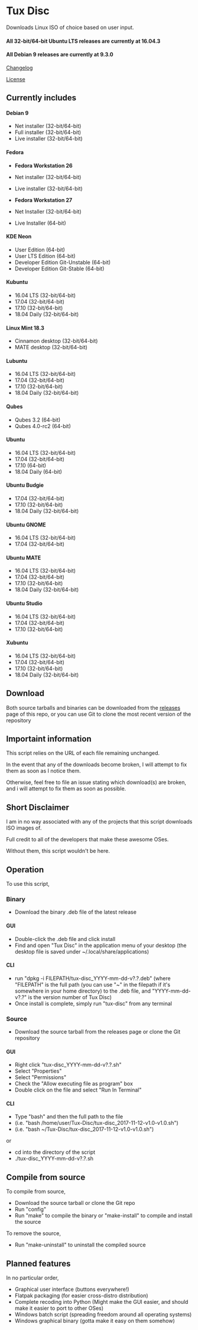 Tux Disc
========

Downloads Linux ISO of choice based on user input.

#### All 32-bit/64-bit Ubuntu LTS releases are currently at 16.04.3
#### All Debian 9 releases are currently at 9.3.0

[Changelog][1]

[License][2]

[1]: https://github.com/Flamestar98/tux-disc/blob/master/CHANGELOG.md
[2]: https://github.com/Flamestar98/tux-disc/blob/master/LICENSE

Currently includes
------------------

#### Debian 9
* Net installer (32-bit/64-bit)
* Full installer (32-bit/64-bit)
* Live installer (32-bit/64-bit)

#### Fedora
* **Fedora Workstation 26**
* Net installer (32-bit/64-bit)
* Live installer (32-bit/64-bit)

* **Fedora Workstation 27**
* Net Installer (32-bit/64-bit)
* Live Installer (64-bit)

#### KDE Neon
* User Edition (64-bit)
* User LTS Edition (64-bit)
* Developer Edition Git-Unstable (64-bit)
* Developer Edition Git-Stable (64-bit)

#### Kubuntu
* 16.04 LTS (32-bit/64-bit)
* 17.04 (32-bit/64-bit)
* 17.10 (32-bit/64-bit)
* 18.04 Daily (32-bit/64-bit)

#### Linux Mint 18.3
* Cinnamon desktop (32-bit/64-bit)
* MATE desktop (32-bit/64-bit)

#### Lubuntu
* 16.04 LTS (32-bit/64-bit)
* 17.04 (32-bit/64-bit)
* 17.10 (32-bit/64-bit)
* 18.04 Daily (32-bit/64-bit)

#### Qubes
* Qubes 3.2 (64-bit)
* Qubes 4.0-rc2 (64-bit)

#### Ubuntu
* 16.04 LTS (32-bit/64-bit)
* 17.04 (32-bit/64-bit)
* 17.10 (64-bit)
* 18.04 Daily (64-bit)

#### Ubuntu Budgie
* 17.04 (32-bit/64-bit)
* 17.10 (32-bit/64-bit)
* 18.04 Daily (32-bit/64-bit)

#### Ubuntu GNOME
* 16.04 LTS (32-bit/64-bit)
* 17.04 (32-bit/64-bit)

#### Ubuntu MATE
* 16.04 LTS (32-bit/64-bit)
* 17.04 (32-bit/64-bit)
* 17.10 (32-bit/64-bit)
* 18.04 Daily (32-bit/64-bit)

#### Ubuntu Studio
* 16.04 LTS (32-bit/64-bit)
* 17.04 (32-bit/64-bit)
* 17.10 (32-bit/64-bit)

#### Xubuntu
* 16.04 LTS (32-bit/64-bit)
* 17.04 (32-bit/64-bit)
* 17.10 (32-bit/64-bit)
* 18.04 Daily (32-bit/64-bit)

Download
--------
Both source tarballs and binaries can be downloaded from the [releases][3] page of this repo, or you can use Git to clone the most recent version of the repository

[3]: https://github.com/Flamestar98/tux-disc/releases

Importaint information
----------------------

This script relies on the URL of each file remaining unchanged.

In the event that any of the downloads become broken, I will attempt to fix them as soon as I notice them.

Otherwise, feel free to file an issue stating which download(s) are broken, and i will attempt to fix them as soon as possible.

Short Disclaimer
----------------

I am in no way associated with any of the projects that this script downloads ISO images of.

Full credit to all of the developers that make these awesome OSes.

Without them, this script wouldn't be here.

Operation
---------

To use this script,

### Binary
* Download the binary .deb file of the latest release

#### GUI
* Double-click the .deb file and click install
* Find and open "Tux Disc" in the application menu of your desktop (the desktop file is saved under ~/.local/share/applications)

#### CLI
* run "dpkg -i FILEPATH/tux-disc_YYYY-mm-dd-v?.?.deb" (where "FILEPATH" is the full path (you can use "~" in the filepath if it's somewhere in your home directory) to the .deb file, and "YYYY-mm-dd-v?.?" is the version number of Tux Disc)
* Once install is complete, simply run "tux-disc" from any terminal

### Source
* Download the source tarball from the releases page or clone the Git repository

#### GUI
* Right click "tux-disc_YYYY-mm-dd-v?.?.sh"
* Select "Properties"
* Select "Permissions"
* Check the "Allow executing file as program" box
* Double click on the file and select "Run In Terminal"

#### CLI
* Type "bash" and then the full path to the file
* (i.e. "bash /home/user/Tux-Disc/tux-disc_2017-11-12-v1.0-v1.0.sh")
* (i.e. "bash ~/Tux-Disc/tux-disc_2017-11-12-v1.0-v1.0.sh")

or
* cd into the directory of the script
* ./tux-disc_YYYY-mm-dd-v?.?.sh

Compile from source
-------------------
To compile from source,
* Download the source tarball or clone the Git repo
* Run "config"
* Run "make" to compile the binary or "make-install" to compile and install the source

To remove the source,
* Run "make-uninstall" to uninstall the compiled source

Planned features
----------------

In no particular order,
* Graphical user interface (buttons everywhere!)
* Flatpak packaging (for easier cross-distro distribution)
* Complete recoding into Python (Might make the GUI easier, and should make it easier to port to other OSes)
* Windows batch script (spreading freedom around all operating systems)
* Windows graphical binary (gotta make it easy on them somehow)
